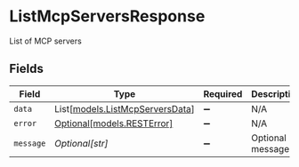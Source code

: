 # ListMcpServersResponse

List of MCP servers


## Fields

| Field                                                              | Type                                                               | Required                                                           | Description                                                        |
| ------------------------------------------------------------------ | ------------------------------------------------------------------ | ------------------------------------------------------------------ | ------------------------------------------------------------------ |
| `data`                                                             | List[[models.ListMcpServersData](../models/listmcpserversdata.md)] | :heavy_minus_sign:                                                 | N/A                                                                |
| `error`                                                            | [Optional[models.RESTError]](../models/resterror.md)               | :heavy_minus_sign:                                                 | N/A                                                                |
| `message`                                                          | *Optional[str]*                                                    | :heavy_minus_sign:                                                 | Optional message                                                   |